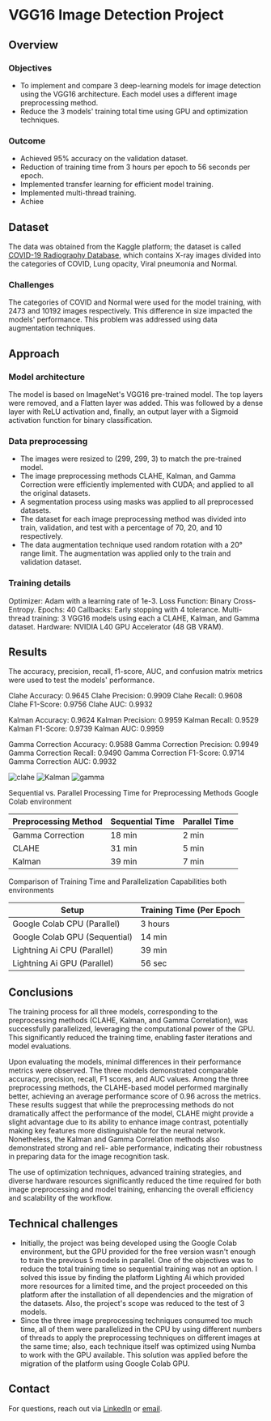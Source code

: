 # VGG16 Image Detection Project

## Overview
### Objectives
- To implement and compare 3 deep-learning models for image detection using the VGG16 architecture. Each model uses a different image preprocessing method.
- Reduce the 3 models' training total time using GPU and optimization techniques.

### Outcome
- Achieved 95% accuracy on the validation dataset.
- Reduction of training time from 3 hours per epoch to 56 seconds per epoch.
- Implemented transfer learning for efficient model training.
- Implemented multi-thread training.
- Achiee

## Dataset
The data was obtained from the Kaggle platform; the dataset is called
[COVID-19 Radiography Database](https://www.kaggle.com/datasets/tawsifurrahman/covid19-radiography-database), which contains X-ray images divided into the categories of COVID, Lung opacity, Viral pneumonia and Normal.
### Challenges
The categories of COVID and Normal were used for the model training, with 2473 and 10192 images respectively. This difference in size impacted the models' performance. This problem was addressed using data augmentation techniques. 

## Approach
### Model architecture
The model is based on ImageNet's VGG16 pre-trained model. The top layers were removed, and a Flatten layer was added. This was followed by a dense layer with ReLU activation and, finally, an output layer with a Sigmoid activation function for binary classification.

### Data preprocessing
- The images were resized to (299, 299, 3) to match the pre-trained model.
- The image preprocessing methods CLAHE, Kalman, and Gamma Correction were efficiently implemented with CUDA; and applied to all the original datasets.
- A segmentation process using masks was applied to all preprocessed datasets.
- The dataset for each image preprocessing method was divided into train, validation, and test with a percentage of 70, 20, and 10 respectively.
- The data augmentation technique used random rotation with a 20° range limit. The augmentation was applied only to the train and validation dataset.

### Training details
Optimizer: Adam with a learning rate of 1e-3.
Loss Function: Binary Cross-Entropy.
Epochs: 40
Callbacks: Early stopping with 4 tolerance.
Multi-thread training: 3 VGG16 models using each a CLAHE, Kalman, and Gamma dataset. 
Hardware: NVIDIA L40 GPU Accelerator (48 GB VRAM).

## Results
The accuracy, precision, recall, f1-score, AUC, and confusion matrix metrics were used to test the models' performance.

Clahe Accuracy: 0.9645
Clahe Precision: 0.9909
Clahe Recall: 0.9608
Clahe F1-Score: 0.9756
Clahe AUC: 0.9932

Kalman Accuracy: 0.9624
Kalman Precision: 0.9959
Kalman Recall: 0.9529
Kalman F1-Score: 0.9739
Kalman AUC: 0.9959

Gamma Correction Accuracy: 0.9588
Gamma Correction Precision: 0.9949
Gamma Correction Recall: 0.9490
Gamma Correction F1-Score: 0.9714
Gamma Correction AUC: 0.9932

![clahe](https://github.com/user-attachments/assets/aa35f294-9677-4fcf-a32f-6b9cfb6979dd)
![Kalman](https://github.com/user-attachments/assets/48e31031-c608-4d0d-b520-ff7e7006e501)
![gamma](https://github.com/user-attachments/assets/3797ebc1-bee0-4426-b6fe-d5c2c274f244)

Sequential vs. Parallel Processing Time for Preprocessing Methods Google Colab environment

| Preprocessing Method | Sequential Time | Parallel Time |
| -------- | ------- | ------- |
| Gamma Correction | 18 min | 2 min |
| CLAHE | 31 min| 5 min |
| Kalman | 39 min | 7 min |

Comparison of Training Time and Parallelization Capabilities both environments

| Setup | Training Time (Per Epoch |
| -------- | ------- |
| Google Colab CPU (Parallel) | 3 hours |
| Google Colab GPU (Sequential) | 14 min|
| Lightning Ai CPU (Parallel) | 39 min |
| Lightning Ai GPU (Parallel) | 56 sec |

## Conclusions

The training process for all three models, corresponding to the preprocessing methods (CLAHE, Kalman, and Gamma Correlation), was successfully parallelized, leveraging the computational power of the GPU. This significantly reduced the training time, enabling faster iterations and model evaluations.

Upon evaluating the models, minimal differences in their performance metrics were observed. The three models demonstrated comparable accuracy, precision, recall, F1 scores, and AUC values. Among the three preprocessing methods, the CLAHE-based model performed marginally better, achieving an average performance score of 0.96 across the metrics.
These results suggest that while the preprocessing methods do not dramatically affect the performance of the model, CLAHE might provide a slight advantage due to its ability to enhance image contrast, potentially making key features more distinguishable for the neural network. Nonetheless, the Kalman and Gamma Correlation methods also demonstrated strong and reli-
able performance, indicating their robustness in preparing data for the image recognition task.

The use of optimization techniques, advanced training strategies, and diverse hardware resources significantly reduced the time required for both image preprocessing and model training, enhancing the overall efficiency and scalability of the workflow. 

## Technical challenges
- Initially, the project was being developed using the Google Colab environment, but the GPU provided for the free version wasn't enough to train the previous 5 models in parallel. One of the objectives was to reduce the total training time so sequential training was not an option. I solved this issue by finding the platform Lighting Ai which provided more resources for a limited time, and the project proceeded on this platform after the installation of all dependencies and the migration of the datasets. Also, the project's scope was reduced to the test of 3 models.
- Since the three image preprocessing techniques consumed too much time, all of them were parallelized in the CPU by using different numbers of threads to apply the preprocessing techniques on different images at the same time; also, each technique itself was optimized using Numba to work with the GPU available. This solution was applied before the migration of the platform using Google Colab GPU.

## Contact
For questions, reach out via [LinkedIn](https://www.linkedin.com/your-profile) or [email](sergyjoel.12@hotmail.com).

